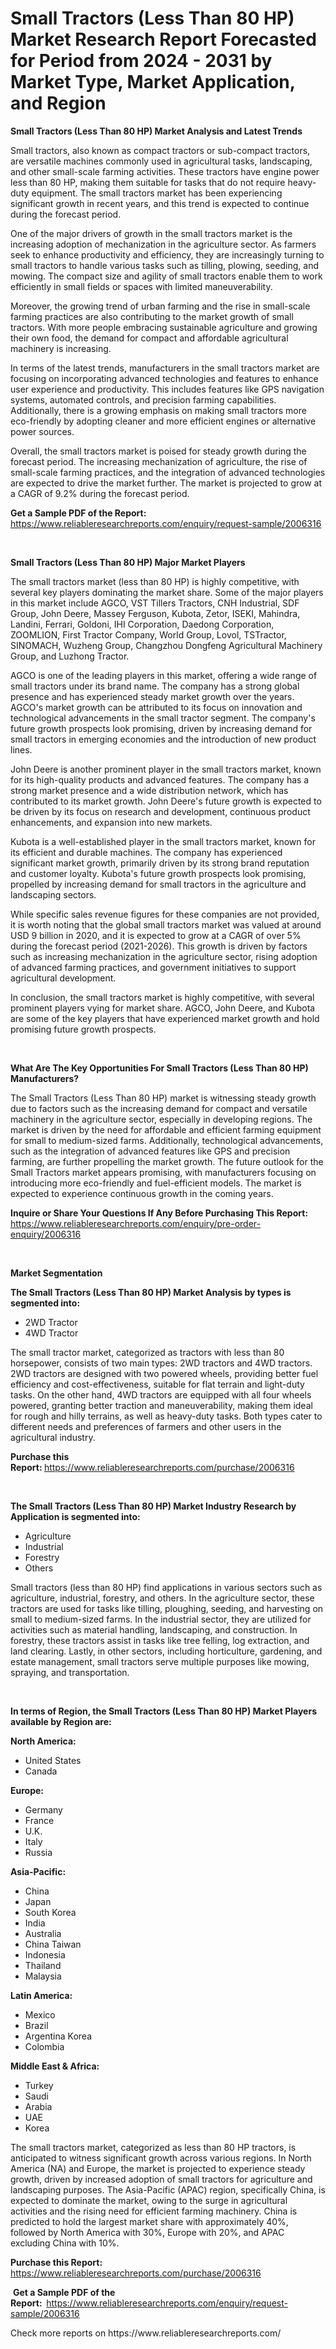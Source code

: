 <p><h1>Small Tractors (Less Than 80 HP) Market Research Report Forecasted for Period from 2024 -  2031 by Market Type, Market Application, and Region</h1></p><p><strong>Small Tractors (Less Than 80 HP) Market Analysis and Latest Trends</strong></p>
<p><p>Small tractors, also known as compact tractors or sub-compact tractors, are versatile machines commonly used in agricultural tasks, landscaping, and other small-scale farming activities. These tractors have engine power less than 80 HP, making them suitable for tasks that do not require heavy-duty equipment. The small tractors market has been experiencing significant growth in recent years, and this trend is expected to continue during the forecast period.</p><p>One of the major drivers of growth in the small tractors market is the increasing adoption of mechanization in the agriculture sector. As farmers seek to enhance productivity and efficiency, they are increasingly turning to small tractors to handle various tasks such as tilling, plowing, seeding, and mowing. The compact size and agility of small tractors enable them to work efficiently in small fields or spaces with limited maneuverability.</p><p>Moreover, the growing trend of urban farming and the rise in small-scale farming practices are also contributing to the market growth of small tractors. With more people embracing sustainable agriculture and growing their own food, the demand for compact and affordable agricultural machinery is increasing.</p><p>In terms of the latest trends, manufacturers in the small tractors market are focusing on incorporating advanced technologies and features to enhance user experience and productivity. This includes features like GPS navigation systems, automated controls, and precision farming capabilities. Additionally, there is a growing emphasis on making small tractors more eco-friendly by adopting cleaner and more efficient engines or alternative power sources.</p><p>Overall, the small tractors market is poised for steady growth during the forecast period. The increasing mechanization of agriculture, the rise of small-scale farming practices, and the integration of advanced technologies are expected to drive the market further. The market is projected to grow at a CAGR of 9.2% during the forecast period.</p></p>
<p><strong>Get a Sample PDF of the Report:&nbsp;</strong> <a href="https://www.reliableresearchreports.com/enquiry/request-sample/2006316">https://www.reliableresearchreports.com/enquiry/request-sample/2006316</a></p>
<p>&nbsp;</p>
<p><strong>Small Tractors (Less Than 80 HP) Major Market Players</strong></p>
<p><p>The small tractors market (less than 80 HP) is highly competitive, with several key players dominating the market share. Some of the major players in this market include AGCO, VST Tillers Tractors, CNH Industrial, SDF Group, John Deere, Massey Ferguson, Kubota, Zetor, ISEKI, Mahindra, Landini, Ferrari, Goldoni, IHI Corporation, Daedong Corporation, ZOOMLION, First Tractor Company, World Group, Lovol, TSTractor, SINOMACH, Wuzheng Group, Changzhou Dongfeng Agricultural Machinery Group, and Luzhong Tractor.</p><p>AGCO is one of the leading players in this market, offering a wide range of small tractors under its brand name. The company has a strong global presence and has experienced steady market growth over the years. AGCO's market growth can be attributed to its focus on innovation and technological advancements in the small tractor segment. The company's future growth prospects look promising, driven by increasing demand for small tractors in emerging economies and the introduction of new product lines.</p><p>John Deere is another prominent player in the small tractors market, known for its high-quality products and advanced features. The company has a strong market presence and a wide distribution network, which has contributed to its market growth. John Deere's future growth is expected to be driven by its focus on research and development, continuous product enhancements, and expansion into new markets.</p><p>Kubota is a well-established player in the small tractors market, known for its efficient and durable machines. The company has experienced significant market growth, primarily driven by its strong brand reputation and customer loyalty. Kubota's future growth prospects look promising, propelled by increasing demand for small tractors in the agriculture and landscaping sectors.</p><p>While specific sales revenue figures for these companies are not provided, it is worth noting that the global small tractors market was valued at around USD 9 billion in 2020, and it is expected to grow at a CAGR of over 5% during the forecast period (2021-2026). This growth is driven by factors such as increasing mechanization in the agriculture sector, rising adoption of advanced farming practices, and government initiatives to support agricultural development.</p><p>In conclusion, the small tractors market is highly competitive, with several prominent players vying for market share. AGCO, John Deere, and Kubota are some of the key players that have experienced market growth and hold promising future growth prospects.</p></p>
<p>&nbsp;</p>
<p><strong>What Are The Key Opportunities For Small Tractors (Less Than 80 HP) Manufacturers?</strong></p>
<p><p>The Small Tractors (Less Than 80 HP) market is witnessing steady growth due to factors such as the increasing demand for compact and versatile machinery in the agriculture sector, especially in developing regions. The market is driven by the need for affordable and efficient farming equipment for small to medium-sized farms. Additionally, technological advancements, such as the integration of advanced features like GPS and precision farming, are further propelling the market growth. The future outlook for the Small Tractors market appears promising, with manufacturers focusing on introducing more eco-friendly and fuel-efficient models. The market is expected to experience continuous growth in the coming years.</p></p>
<p><strong>Inquire or Share Your Questions If Any Before Purchasing This Report:</strong> <a href="https://www.reliableresearchreports.com/enquiry/pre-order-enquiry/2006316">https://www.reliableresearchreports.com/enquiry/pre-order-enquiry/2006316</a></p>
<p>&nbsp;</p>
<p><strong>Market Segmentation</strong></p>
<p><strong>The Small Tractors (Less Than 80 HP) Market Analysis by types is segmented into:</strong></p>
<p><ul><li>2WD Tractor</li><li>4WD Tractor</li></ul></p>
<p><p>The small tractor market, categorized as tractors with less than 80 horsepower, consists of two main types: 2WD tractors and 4WD tractors. 2WD tractors are designed with two powered wheels, providing better fuel efficiency and cost-effectiveness, suitable for flat terrain and light-duty tasks. On the other hand, 4WD tractors are equipped with all four wheels powered, granting better traction and maneuverability, making them ideal for rough and hilly terrains, as well as heavy-duty tasks. Both types cater to different needs and preferences of farmers and other users in the agricultural industry.</p></p>
<p><strong>Purchase this Report:&nbsp;</strong><a href="https://www.reliableresearchreports.com/purchase/2006316">https://www.reliableresearchreports.com/purchase/2006316</a></p>
<p>&nbsp;</p>
<p><strong>The Small Tractors (Less Than 80 HP) Market Industry Research by Application is segmented into:</strong></p>
<p><ul><li>Agriculture</li><li>Industrial</li><li>Forestry</li><li>Others</li></ul></p>
<p><p>Small tractors (less than 80 HP) find applications in various sectors such as agriculture, industrial, forestry, and others. In the agriculture sector, these tractors are used for tasks like tilling, ploughing, seeding, and harvesting on small to medium-sized farms. In the industrial sector, they are utilized for activities such as material handling, landscaping, and construction. In forestry, these tractors assist in tasks like tree felling, log extraction, and land clearing. Lastly, in other sectors, including horticulture, gardening, and estate management, small tractors serve multiple purposes like mowing, spraying, and transportation.</p></p>
<p>&nbsp;</p>
<p><strong>In terms of Region, the Small Tractors (Less Than 80 HP) Market Players available by Region are:</strong></p>
<p>
    <p> <strong> North America: </strong>
        <ul>
            <li>United States</li>
            <li>Canada</li>
        </ul>
        </p> 
    <p> <strong> Europe: </strong>
        <ul>
            <li>Germany</li>
            <li>France</li>
            <li>U.K.</li>
            <li>Italy</li>
            <li>Russia</li>
        </ul>
        </p> 
    <p> <strong> Asia-Pacific: </strong>
        <ul>
            <li>China</li>
            <li>Japan</li>
            <li>South Korea</li>
            <li>India</li>
            <li>Australia</li>
            <li>China Taiwan</li>
            <li>Indonesia</li>
            <li>Thailand</li>
            <li>Malaysia</li>
        </ul>
        </p> 
    <p> <strong> Latin America: </strong>
        <ul>
            <li>Mexico</li>
            <li>Brazil</li>
            <li>Argentina Korea</li>
            <li>Colombia</li>
        </ul>
        </p> 
    <p> <strong> Middle East & Africa: </strong>
        <ul>
            <li>Turkey</li>
            <li>Saudi</li>
            <li>Arabia</li>
            <li>UAE</li>
            <li>Korea</li>
        </ul>
    </p>
    </p>
<p><p>The small tractors market, categorized as less than 80 HP tractors, is anticipated to witness significant growth across various regions. In North America (NA) and Europe, the market is projected to experience steady growth, driven by increased adoption of small tractors for agriculture and landscaping purposes. The Asia-Pacific (APAC) region, specifically China, is expected to dominate the market, owing to the surge in agricultural activities and the rising need for efficient farming machinery. China is predicted to hold the largest market share with approximately 40%, followed by North America with 30%, Europe with 20%, and APAC excluding China with 10%.</p></p>
<p><strong>Purchase this Report: </strong><a href="https://www.reliableresearchreports.com/purchase/2006316">https://www.reliableresearchreports.com/purchase/2006316</a></p>
<p>&nbsp;<strong>Get a Sample PDF of the Report:&nbsp;&nbsp;</strong><a href="https://www.reliableresearchreports.com/enquiry/request-sample/2006316">https://www.reliableresearchreports.com/enquiry/request-sample/2006316</a></p>
<p><strong></strong></p>
<p>Check more reports on https://www.reliableresearchreports.com/</p>